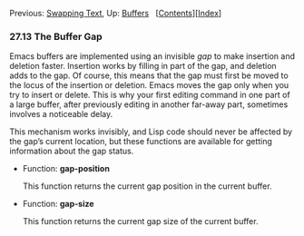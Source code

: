 <!-- This is the GNU Emacs Lisp Reference Manual
corresponding to Emacs version 27.2.

Copyright (C) 1990-1996, 1998-2021 Free Software Foundation,
Inc.

Permission is granted to copy, distribute and/or modify this document
under the terms of the GNU Free Documentation License, Version 1.3 or
any later version published by the Free Software Foundation; with the
Invariant Sections being "GNU General Public License," with the
Front-Cover Texts being "A GNU Manual," and with the Back-Cover
Texts as in (a) below.  A copy of the license is included in the
section entitled "GNU Free Documentation License."

(a) The FSF's Back-Cover Text is: "You have the freedom to copy and
modify this GNU manual.  Buying copies from the FSF supports it in
developing GNU and promoting software freedom." -->

<!-- Created by GNU Texinfo 6.7, http://www.gnu.org/software/texinfo/ -->

Previous: [Swapping Text](Swapping-Text.html), Up: [Buffers](Buffers.html)   \[[Contents](index.html#SEC_Contents "Table of contents")]\[[Index](Index.html "Index")]

### 27.13 The Buffer Gap

Emacs buffers are implemented using an invisible *gap* to make insertion and deletion faster. Insertion works by filling in part of the gap, and deletion adds to the gap. Of course, this means that the gap must first be moved to the locus of the insertion or deletion. Emacs moves the gap only when you try to insert or delete. This is why your first editing command in one part of a large buffer, after previously editing in another far-away part, sometimes involves a noticeable delay.

This mechanism works invisibly, and Lisp code should never be affected by the gap’s current location, but these functions are available for getting information about the gap status.

*   Function: **gap-position**

    This function returns the current gap position in the current buffer.

<!---->

*   Function: **gap-size**

    This function returns the current gap size of the current buffer.
